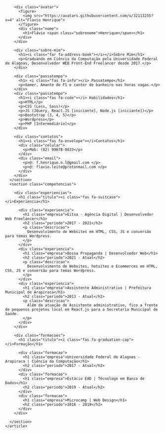   <link rel="stylesheet" href="style.css">
  <script src="https://kit.fontawesome.com/45d3418535.js" crossorigin="anonymous"></script>
  <link href="https://fonts.googleapis.com/css?family=Saira+Extra+Condensed:500,700" rel="stylesheet" type="text/css">
  <link href="https://fonts.googleapis.com/css?family=Muli:400,400i,800,800i" rel="stylesheet" type="text/css">
  <main class="a4">
    <article class="curriculo">
      <section class="perfil">

        <div class="avatar">
          <figure>
            <img src="https://avatars.githubusercontent.com/u/32113255?v=4" alt="Flavio Henrique">
          </figure>
          <div class="nome">
            <h1>Flávio <span class="sobrenome">Henrique</span></h1>
          </div>
        </div>
  
        <div class="sobre-mim">
          <h1><i class="far fa-address-book"></i></i>Sobre Mim</h1>
          <p>Graduando em Ciência da Computação pela Universidade Federal de Alagoas, Desenvolvedor WEB Front-End Freelancer desde 2017.</p>
        </div>
  
        <div class="passatempo">
          <h1> <i class="fas fa-info"></i> Passatempo</h1>
          <p>Gamer, Amante de F1 e cantor de banheiro nas horas vagas.</p>
        </div>
        <div class="passatempo">
          <h1><i class="fas fa-code"></i> Habilidades</h1>
          <p>HTML</p>
          <p>CSS (Less, Sass)</p>
          <p>JS (JQuery, React.JS [iniciante], Node.js [iniciante])</p>
          <p>Bootstrap (3, 4, 5)</p>
          <p>Wordpress</p>
          <p>PHP [Intermediário]</p>
        </div>
        
        <div class="contatos">
          <h1><i class="fas fa-envelope"></i>Contatos</h1>     
          <div class="celular">
            <p>Mob: (82) 99678-0833</p>
          </div>
          <div class="email">
            <p>@: f.henrique.n.l@gmail.com </p>
            <p>@: flavio.leite@protonmail.com </p>
          </div>
        </div>
      </section>
      <section class="competencias">
  
        <div class="experiencias">
          <h1 class="titulo"><i class="fas fa-suitcase"></i>Experiencia</h1>
  
          <div class="experiencia">
            <h1 class="empresa">Eitxa - Agência Digital | Desenvolvedor Web Freelancer</h1>
            <h2 class="periodo">2017 - 2021</h2>
            <p class="descricao">
              Desenvolvimento de Websites em HTML, CSS, JS e conversão para temas Wordpress.
            </p>
          </div>
          <div class="experiencia">
            <h1 class="empresa">Bossa Propaganda | Desenvolvedor Web</h1>
            <h2 class="periodo">2021 - Atual</h2>
            <p class="descricao">
              Desenvolvimento de Websites, hotsites e Ecommerces em HTML, CSS, JS e conversão para temas Wordpress.
            </p>
          </div>
          <div class="experiencia">
            <h1 class="empresa">Assistente Administrativo | Prefeitura Municipal de Arapiraca</h1>
            <h2 class="periodo">2013 - Atual</h2>
            <p class="descricao">
              Além da atuação de Assistente administrativo, fico a frente de pequenos projetos local em React.js para a Secretaria Municipal de Saúde.
            </p>
          </div>
        </div>
  
        <div class="formacoes">
          <h1 class="titulo"><i class="fas fa-graduation-cap"></i>Formação</h1>
  
          <div class="formacao">
            <h1 class="empresa">Universidade Federal de Alagoas - Arapiraca | Ciência da Computação</h1>
            <h2 class="periodo">2017 - Atual</h2>
          </div>
          <div class="formacao">
            <h1 class="empresa">Estácio EAD | Técnologo em Banco de Dados</h1>
            <h2 class="periodo">2019 - Atual</h2>
          </div>
          <div class="formacao">
            <h1 class="empresa">Microcamp | Web Design</h1>
            <h2 class="periodo">2016 - 2019</h2>
          </div>
        </div>
  
      </section>
    </article>
  </main>  